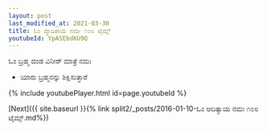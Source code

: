 ```yaml
---
layout: post
last_modified_at: 2021-03-30
title: ಓಂ ವ್ಯಾದಿಶಾಯ ನಮಃ ೧೦೮ ಟೈಮ್ಸ್
youtubeId: YpASEbdKU9Q
---
```

 
 
 ಓಂ ಬ್ರಹ್ಮ ದಂಡ ವಿನೀರ್ ಮಾತ್ರೆ ನಮಃ  
 
 - ಯಾರು ಬ್ರಹ್ಮನನ್ನು ಶಿಕ್ಷಿಸುತ್ತಾರೆ 
 
  
 
  
 
 
 
 
 
 


{% include youtubePlayer.html id=page.youtubeId %}
 
[Next]({{ site.baseurl }}{% link  split2/_posts/2016-01-10-ಓಂ ಆದಿತ್ಯಾಯ ನಮಃ ೧೦೮ ಟೈಮ್ಸ್.md%})
 
